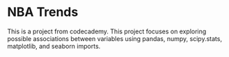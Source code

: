 # NBA Trends
This is a project from codecademy. This project focuses on exploring possible associations between variables using pandas, numpy, scipy.stats, matplotlib, and seaborn imports.
